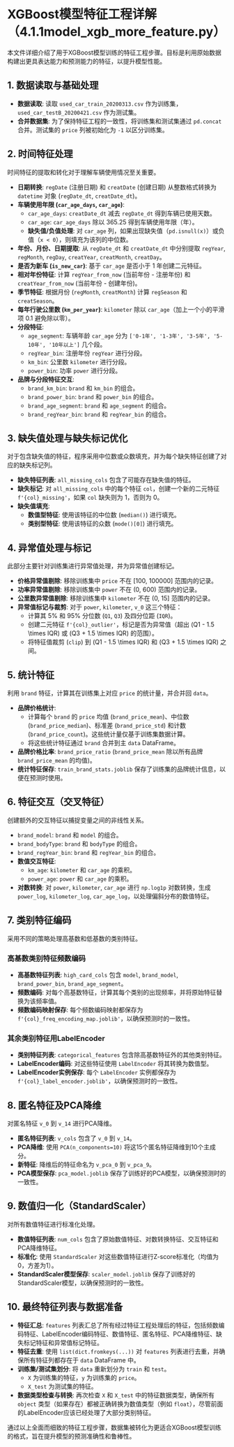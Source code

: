 # XGBoost模型特征工程详解（4.1.1model_xgb_more_feature.py）

本文件详细介绍了用于XGBoost模型训练的特征工程步骤。目标是利用原始数据构建出更具表达能力和预测能力的特征，以提升模型性能。

## 1. 数据读取与基础处理

- **数据读取**: 读取 `used_car_train_20200313.csv` 作为训练集，`used_car_testB_20200421.csv` 作为测试集。
- **合并数据集**: 为了保持特征工程的一致性，将训练集和测试集通过 `pd.concat` 合并。测试集的 `price` 列被初始化为 `-1` 以区分训练集。

## 2. 时间特征处理

时间特征的提取和转化对于理解车辆使用情况至关重要。

- **日期转换**: `regDate` (注册日期) 和 `creatDate` (创建日期) 从整数格式转换为 `datetime` 对象 (`regDate_dt`, `creatDate_dt`)。
- **车辆使用年限 (`car_age_days`, `car_age`)**:
    - `car_age_days`: `creatDate_dt` 减去 `regDate_dt` 得到车辆已使用天数。
    - `car_age`: `car_age_days` 除以 365.25 得到车辆使用年限（年）。
    - **缺失值/负值处理**: 对 `car_age` 列，如果出现缺失值（`pd.isnull(x)`）或负值（`x < 0`），则填充为该列的中位数。
- **年份、月份、日期提取**: 从 `regDate_dt` 和 `creatDate_dt` 中分别提取 `regYear`, `regMonth`, `regDay`, `creatYear`, `creatMonth`, `creatDay`。
- **是否为新车 (`is_new_car`)**: 基于 `car_age` 是否小于 1 年创建二元特征。
- **相对年份特征**: 计算 `regYear_from_now` (当前年份 - 注册年份) 和 `creatYear_from_now` (当前年份 - 创建年份)。
- **季节特征**: 根据月份 (`regMonth`, `creatMonth`) 计算 `regSeason` 和 `creatSeason`。
- **每年行驶公里数 (`km_per_year`)**: `kilometer` 除以 `car_age`（加上一个小的平滑项 0.1 避免除以零）。
- **分段特征**:
    - `age_segment`: 车辆年龄 `car_age` 分为 `['0-1年', '1-3年', '3-5年', '5-10年', '10年以上']` 几个段。
    - `regYear_bin`: 注册年份 `regYear` 进行分段。
    - `km_bin`: 公里数 `kilometer` 进行分段。
    - `power_bin`: 功率 `power` 进行分段。
- **品牌与分段特征交互**:
    - `brand_km_bin`: `brand` 和 `km_bin` 的组合。
    - `brand_power_bin`: `brand` 和 `power_bin` 的组合。
    - `brand_age_segment`: `brand` 和 `age_segment` 的组合。
    - `brand_regYear_bin`: `brand` 和 `regYear_bin` 的组合。

## 3. 缺失值处理与缺失标记优化

对于包含缺失值的特征，程序采用中位数或众数填充，并为每个缺失特征创建了对应的缺失标记列。

- **缺失特征列表**: `all_missing_cols` 包含了可能存在缺失值的特征。
- **缺失标记**: 对 `all_missing_cols` 中的每个特征 `col`，创建一个新的二元特征 `f'{col}_missing'`，如果 `col` 缺失则为 1，否则为 0。
- **缺失值填充**:
    - **数值型特征**: 使用该特征的中位数 (`median()`) 进行填充。
    - **类别型特征**: 使用该特征的众数 (`mode()[0]`) 进行填充。

## 4. 异常值处理与标记

此部分主要针对训练集进行异常值处理，并为异常值创建标记。

- **价格异常值剔除**: 移除训练集中 `price` 不在 [100, 100000] 范围内的记录。
- **功率异常值剔除**: 移除训练集中 `power` 不在 (0, 600) 范围内的记录。
- **公里数异常值剔除**: 移除训练集中 `kilometer` 不在 (0, 15] 范围内的记录。
- **异常值标记与裁剪**: 对于 `power`, `kilometer`, `v_0` 这三个特征：
    - 计算其 5% 和 95% 分位数 (`Q1`, `Q3`) 及四分位距 (`IQR`)。
    - 创建二元特征 `f'{col}_outlier'`，标记是否为异常值（超出 \(Q1 - 1.5 \times IQR\) 或 \(Q3 + 1.5 \times IQR\) 的范围）。
    - 将特征值裁剪 (`clip`) 到 \(Q1 - 1.5 \times IQR\) 和 \(Q3 + 1.5 \times IQR\) 之间。

## 5. 统计特征

利用 `brand` 特征，计算其在训练集上对应 `price` 的统计量，并合并回 `data`。

- **品牌价格统计**:
    - 计算每个 `brand` 的 `price` 均值 (`brand_price_mean`)、中位数 (`brand_price_median`)、标准差 (`brand_price_std`) 和计数 (`brand_price_count`)。这些统计量仅基于训练集数据计算。
    - 将这些统计特征通过 `brand` 合并到主 `data` DataFrame。
- **品牌价格比率**: `brand_price_ratio` (`brand_price_mean` 除以所有品牌 `brand_price_mean` 的均值)。
- **统计特征保存**: `train_brand_stats.joblib` 保存了训练集的品牌统计信息，以便在预测时使用。

## 6. 特征交互（交叉特征）

创建额外的交互特征以捕捉变量之间的非线性关系。

- `brand_model`: `brand` 和 `model` 的组合。
- `brand_bodyType`: `brand` 和 `bodyType` 的组合。
- `brand_regYear_bin`: `brand` 和 `regYear_bin` 的组合。
- **数值交互特征**:
    - `km_age`: `kilometer` 和 `car_age` 的乘积。
    - `power_age`: `power` 和 `car_age` 的乘积。
- **对数转换**: 对 `power`, `kilometer`, `car_age` 进行 `np.log1p` 对数转换，生成 `power_log`, `kilometer_log`, `car_age_log`，以处理偏斜分布的数值特征。

## 7. 类别特征编码

采用不同的策略处理高基数和低基数的类别特征。

### 高基数类别特征频数编码

- **高基数特征列表**: `high_card_cols` 包含 `model`, `brand_model`, `brand_power_bin`, `brand_age_segment`。
- **频数编码**: 对每个高基数特征，计算其每个类别的出现频率，并将原始特征替换为该频率值。
- **频数编码映射保存**: 每个频数编码映射都保存为 `f'{col}_freq_encoding_map.joblib'`，以确保预测时的一致性。

### 其余类别特征用LabelEncoder

- **类别特征列表**: `categorical_features` 包含除高基数特征外的其他类别特征。
- **LabelEncoder编码**: 对这些特征使用 `LabelEncoder` 将其转换为数值型。
- **LabelEncoder实例保存**: 每个 `LabelEncoder` 实例都保存为 `f'{col}_label_encoder.joblib'`，以确保预测时的一致性。

## 8. 匿名特征及PCA降维

对匿名特征 `v_0` 到 `v_14` 进行PCA降维。

- **匿名特征列表**: `v_cols` 包含了 `v_0` 到 `v_14`。
- **PCA降维**: 使用 `PCA(n_components=10)` 将这15个匿名特征降维到10个主成分。
- **新特征**: 降维后的特征命名为 `v_pca_0` 到 `v_pca_9`。
- **PCA模型保存**: `pca_model.joblib` 保存了训练好的PCA模型，以确保预测时的一致性。

## 9. 数值归一化（StandardScaler）

对所有数值特征进行标准化处理。

- **数值特征列表**: `num_cols` 包含了原始数值特征、对数转换特征、交互特征和PCA降维特征。
- **标准化**: 使用 `StandardScaler` 对这些数值特征进行Z-score标准化（均值为0，方差为1）。
- **StandardScaler模型保存**: `scaler_model.joblib` 保存了训练好的StandardScaler模型，以确保预测时的一致性。

## 10. 最终特征列表与数据准备

- **特征汇总**: `features` 列表汇总了所有经过特征工程处理后的特征，包括频数编码特征、LabelEncoder编码特征、数值特征、匿名特征、PCA降维特征、缺失标记特征和异常值标记特征。
- **特征去重**: 使用 `list(dict.fromkeys(...))` 对 `features` 列表进行去重，并确保所有特征列都存在于 `data` DataFrame 中。
- **训练集/测试集划分**: 将 `data` 重新划分为 `train` 和 `test`。
    - `X` 为训练集的特征，`y` 为训练集的 `price`。
    - `X_test` 为测试集的特征。
- **数据类型检查与转换**: 再次检查 `X` 和 `X_test` 中的特征数据类型，确保所有 `object` 类型（如果存在）都被正确转换为数值类型（例如 `float`），尽管前面的LabelEncoder应该已经处理了大部分类别特征。

通过以上全面而细致的特征工程步骤，数据集被转化为更适合XGBoost模型训练的格式，旨在提升模型的预测准确性和鲁棒性。 